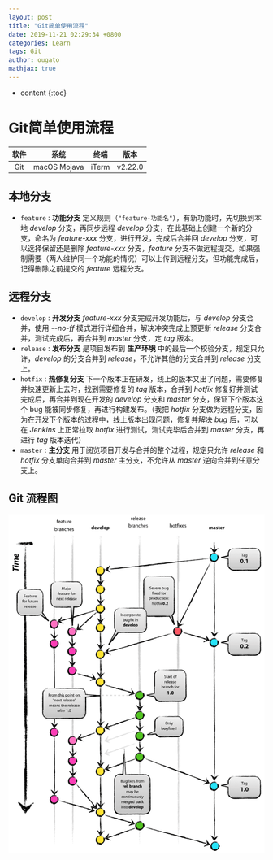 ```yaml
---
layout: post
title: "Git简单使用流程"
date: 2019-11-21 02:29:34 +0800
categories: Learn
tags: Git
author: ougato
mathjax: true
---
```


* content
{:toc}




# Git简单使用流程

|软件|系统|终端|版本|
|:--:|:--:|:--:|:--:|
|Git|macOS Mojava|iTerm|v2.22.0|

## 本地分支

* `feature` : **功能分支** 定义规则（`"feature-功能名"`），有新功能时，先切换到本地 *develop* 分支，再同步远程 *develop* 分支，在此基础上创建一个新的分支，命名为 *feature-xxx* 分支，进行开发，完成后合并回 *develop* 分支，可以选择保留还是删除 *feature-xxx* 分支，*feature* 分支不做远程提交，如果强制需要（两人维护同一个功能的情况）可以上传到远程分支，但功能完成后，记得删除之前提交的 *feature* 远程分支。

## 远程分支

* `develop` : **开发分支** *feature-xxx* 分支完成开发功能后，与 *develop* 分支合并，使用 *--no-ff* 模式进行详细合并，解决冲突完成上预更新 *release* 分支合并，测试完成后，再合并到 *master* 分支，定 *tag* 版本。
* `release` : **发布分支** 是项目发布到 **生产环境** 中的最后一个校验分支，规定只允许，*develop* 的分支合并到 *release*，不允许其他的分支合并到 *release* 分支上。
* `hotfix` : **热修复分支** 下一个版本正在研发，线上的版本又出了问题，需要修复并快速更新上去时，找到需要修复的 *tag* 版本，合并到 *hotfix* 修复好并测试完成后，再合并到现在开发的 *develop* 分支和 *master* 分支，保证下个版本这个 bug 能被同步修复，再进行构建发布。（我把 *hotfix* 分支做为远程分支，因为在开发下个版本的过程中，线上版本出现问题，修复并解决 *bug* 后，可以在 *Jenkins* 上正常拉取 *hotfix* 进行测试，测试完毕后合并到 *master* 分支，再进行 *tag* 版本迭代）
* `master` : **主分支** 用于阅览项目开发与合并的整个过程，规定只允许 *release* 和 *hotfix* 分支单向合并到 *master* 主分支，不允许从 *master* 逆向合并到任意分支上。

## Git 流程图

![git-model](https://raw.githubusercontent.com/ougato/ougato.github.res/master/2020-01-17-Git/git-model.png)
